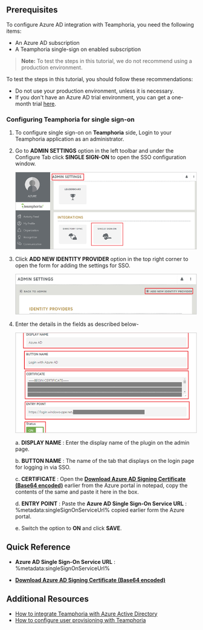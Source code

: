 ## Prerequisites

To configure Azure AD integration with Teamphoria, you need the following items:

- An Azure AD subscription
- A Teamphoria single-sign on enabled subscription

> **Note:**
> To test the steps in this tutorial, we do not recommend using a production environment.

To test the steps in this tutorial, you should follow these recommendations:

- Do not use your production environment, unless it is necessary.
- If you don't have an Azure AD trial environment, you can get a one-month trial [here](https://azure.microsoft.com/pricing/free-trial/).

### Configuring Teamphoria for single sign-on

1. To configure single sign-on on **Teamphoria** side, Login to your Teamphoria application as an administrator.

2. Go to **ADMIN SETTINGS** option in the left toolbar and under the Configure Tab click **SINGLE SIGN-ON** to open the SSO configuration window.

	![Configure Single Sign-On](./media/admin_sso_configure.png)

3. Click **ADD NEW IDENTITY PROVIDER** option in the top right corner to open the form for adding the settings for SSO.

	![Configure Single Sign-On](./media/add_new_identity_provider.png)

4. Enter the details in the fields as described below-

	![Configure Single Sign-On](./media/Teamphoria_sso_save.png)

	a. **DISPLAY NAME** : Enter the display name of the plugin on the admin page.

	b. **BUTTON NAME** : The name of the tab that displays on the login page for logging in via SSO.

	c. **CERTIFICATE** : Open the **[Download Azure AD Signing Certificate (Base64 encoded)](%metadata:certificateDownloadBase64Url%)** earlier from the Azure portal in notepad, copy the contents of the same and paste it here in the box.

	d. **ENTRY POINT** : Paste the **Azure AD Single Sign-On Service URL** : %metadata:singleSignOnServiceUrl% copied earlier form the Azure portal.

	e. Switch the option to **ON** and click **SAVE**.	

## Quick Reference

* **Azure AD Single Sign-On Service URL** : %metadata:singleSignOnServiceUrl%

* **[Download Azure AD Signing Certificate (Base64 encoded)](%metadata:certificateDownloadBase64Url%)**

## Additional Resources

* [How to integrate Teamphoria with Azure Active Directory](active-directory-saas-teamphoria-tutorial.md)
* [How to configure user provisioning with Teamphoria](active-directory-saas-teamphoria-user-provisioning-tutorial.md)
